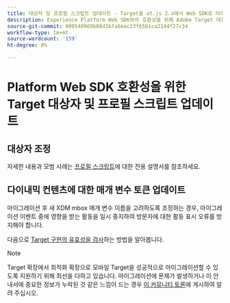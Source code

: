 ```yaml
---
title: 대상자 및 프로필 스크립트 업데이트 - Target을 at.js 2.x에서 Web SDK로 마이그레이션
description: Experience Platform Web SDK와의 호환성을 위해 Adobe Target 대상 및 프로필 스크립트를 업데이트하는 방법을 알아봅니다.
source-git-commit: 009548969b88d1bfa6eac23f65b1ca2144f27c34
workflow-type: tm+mt
source-wordcount: '159'
ht-degree: 0%

---
```


# Platform Web SDK 호환성을 위한 Target 대상자 및 프로필 스크립트 업데이트


## 대상자 조정


자세한 내용과 모범 사례는 [프로필 스크립트](https://experienceleague.adobe.com/docs/target/using/audiences/visitor-profiles/profile-parameters.html)에 대한 전용 설명서를 참조하세요.

## 다이내믹 컨텐츠에 대한 매개 변수 토큰 업데이트



마이그레이션 후 새 XDM mbox 매개 변수 이름을 고려하도록 조정하는 경우, 마이그레이션 이벤트 중에 영향을 받는 활동을 일시 중지하여 방문자에 대한 활동 표시 오류를 방지해야 합니다.

다음으로 [Target 구현의 유효성을 검사](validate.md)하는 방법을 알아봅니다.

>[!NOTE]
>
>Target 확장에서 최적화 확장으로 모바일 Target을 성공적으로 마이그레이션할 수 있도록 지원하기 위해 최선을 다하고 있습니다. 마이그레이션에 문제가 발생하거나 이 안내서에 중요한 정보가 누락된 것 같은 느낌이 드는 경우 [이 커뮤니티 토론](https://experienceleaguecommunities.adobe.com/t5/adobe-experience-platform-data/tutorial-discussion-migrate-target-from-at-js-to-web-sdk/m-p/575587#M463)에 게시하여 알려 주십시오.
